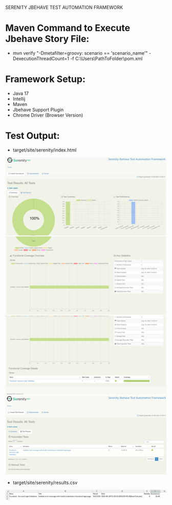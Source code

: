 SERENITY JBEHAVE TEST AUTOMATION FRAMEWORK

# Maven Command to Execute Jbehave Story File:
- mvn verify "-Dmetafilter=groovy: scenario == 'scenario_name'" -DexecutionThreadCount=1 -f C:\Users\PathToFolder\pom.xml

# Framework Setup:
- Java 17
- Intellij 
- Maven 
- Jbehave Support Plugin 
- Chrome Driver (Browser Version)

# Test Output:

- target/site/serenity/index.html

![img.png](Reports/img.png)
![img_1.png](Reports/img_1.png)
![img_2.png](Reports/img_2.png)
![img_3.png](Reports/img_3.png)

- target/site/serenity/results.csv

 ![img_4.png](Reports/img_4.png)

